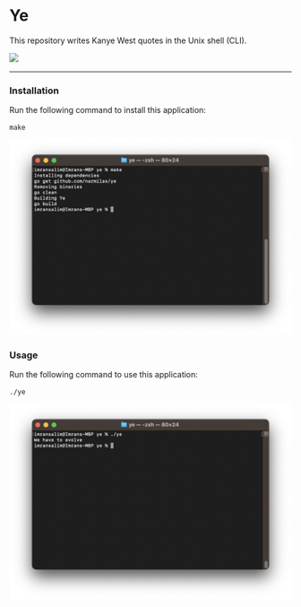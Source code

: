 # Ye

This repository writes Kanye West quotes in the Unix shell (CLI).

<img src="https://freepngimg.com/thumb/kanye_west/156143-kanye-rapper-west-free-download-png-hq.png" style="width:10em;height:auto;" />

---
### Installation
Run the following command to install this application:
```
make
```
![installation.png](/assets/installation.png)

### Usage
Run the following command to use this application:
```
./ye
```
![usage](/assets/usage.png)

